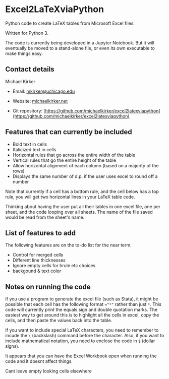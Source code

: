 # Excel2LaTeXviaPython #
Python code to create LaTeX tables from Microsoft Excel files.


Written for Python 3.

The code is currently being developed in a Jupyter Notebook. But it will eventually be moved to a stand-alone file, or even its own executable to make things easy.

## Contact details ##

Michael Kirker

* Email: <mkirker@uchicago.edu>

* Website: [michaelkirker.net](http://michaelkirker.net)

* Git repository: [https://github.com/michaelkirker/excel2latexviapython](https://github.com/michaelkirker/excel2latexviapython)


## Features that can currently be included ##

- Bold text in cells
- Italicized text in cells
- Horizontal rules that go across the entire width of the table
- Vertical rules that go the entire height of the table
- Allow horizontal alignment of each column (based on a majority of the rows)
- Displays the same number of d.p. if the user uses excel to round off a number

Note that currently if a cell has a bottom rule, and the cell below has a top rule, you will get two horizontal lines in your LaTeX table code.

Thinking about having the user put all their tables in one excel file, one per sheet, and the code looping over all sheets. The name of the file saved would be read from the sheet's name.

## List of features to add ##
The following features are on the to-do list for the near term.


- Control for merged cells
- Different line thicknesses
- Ignore empty cells for hrule etc choices
- backgound & text color


## Notes on running the code ##

If you use a program to generate the excel file (such as Stata), it might be possible that each cell has the following format `="*"` rather than just `*`. This code will currently print the equals sign and double quotation marks. The easiest way to get around this is to highlight all the cells in excel, copy the cells, and then paste the values back into the table.

If you want to include special LaTeX characters, you need to remember to incude the `\` (backslash) command before the character. Also, if you want to include mathematical notation, you need to enclose the code in `$` (dollar signs).


It appears that you can have the Excel Workbook open when running the code and it doesnt affect things.


Cant leave empty looking cells elsewhere